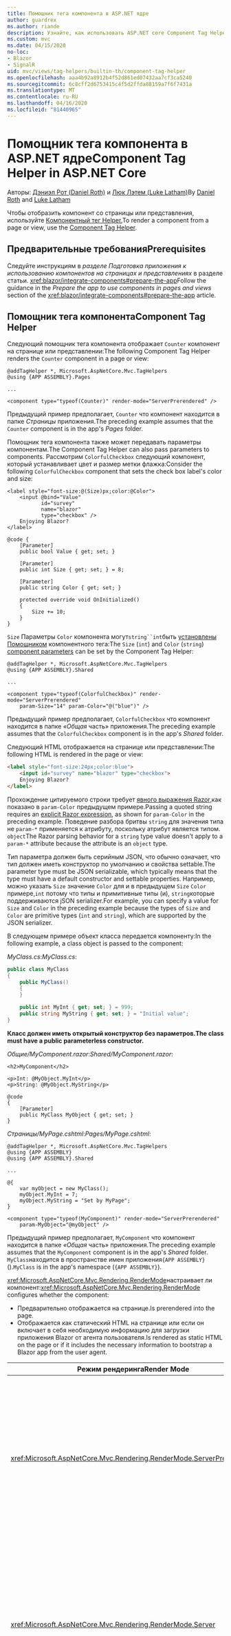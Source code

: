```yaml
---
title: Помощник тега компонента в ASP.NET ядре
author: guardrex
ms.author: riande
description: Узнайте, как использовать ASP.NET core Component Tag Helper для визуализации компонентов Razor на страницах и представлениях.
ms.custom: mvc
ms.date: 04/15/2020
no-loc:
- Blazor
- SignalR
uid: mvc/views/tag-helpers/builtin-th/component-tag-helper
ms.openlocfilehash: aaa4b92a8912b4f52d861ed07432aa7cf3ca5240
ms.sourcegitcommit: 6c8cff2d6753415c4f5d2ffda88159a7f6f7431a
ms.translationtype: MT
ms.contentlocale: ru-RU
ms.lasthandoff: 04/16/2020
ms.locfileid: "81440965"
---
```

# <a name="component-tag-helper-in-aspnet-core"></a><span data-ttu-id="04d3f-103">Помощник тега компонента в ASP.NET ядре</span><span class="sxs-lookup"><span data-stu-id="04d3f-103">Component Tag Helper in ASP.NET Core</span></span>

<span data-ttu-id="04d3f-104">Авторы: [Дэниэл Рот (Daniel Roth)](https://github.com/danroth27) и [Люк Лэтем (Luke Latham)](https://github.com/guardrex)</span><span class="sxs-lookup"><span data-stu-id="04d3f-104">By [Daniel Roth](https://github.com/danroth27) and [Luke Latham](https://github.com/guardrex)</span></span>

<span data-ttu-id="04d3f-105">Чтобы отобразить компонент со страницы или представления, используйте [Компонентный тег Helper.](xref:Microsoft.AspNetCore.Mvc.TagHelpers.ComponentTagHelper)</span><span class="sxs-lookup"><span data-stu-id="04d3f-105">To render a component from a page or view, use the [Component Tag Helper](xref:Microsoft.AspNetCore.Mvc.TagHelpers.ComponentTagHelper).</span></span>

## <a name="prerequisites"></a><span data-ttu-id="04d3f-106">Предварительные требования</span><span class="sxs-lookup"><span data-stu-id="04d3f-106">Prerequisites</span></span>

<span data-ttu-id="04d3f-107">Следуйте инструкциям в *разделе Подготовка приложения к использованию компонентов на страницах и представлениях* в разделе статьи. <xref:blazor/integrate-components#prepare-the-app></span><span class="sxs-lookup"><span data-stu-id="04d3f-107">Follow the guidance in the *Prepare the app to use components in pages and views* section of the <xref:blazor/integrate-components#prepare-the-app> article.</span></span>

## <a name="component-tag-helper"></a><span data-ttu-id="04d3f-108">Помощник тега компонента</span><span class="sxs-lookup"><span data-stu-id="04d3f-108">Component Tag Helper</span></span>

<span data-ttu-id="04d3f-109">Следующий помощник тега компонента отображает `Counter` компонент на странице или представлении:</span><span class="sxs-lookup"><span data-stu-id="04d3f-109">The following Component Tag Helper renders the `Counter` component in a page or view:</span></span>

```cshtml
@addTagHelper *, Microsoft.AspNetCore.Mvc.TagHelpers
@using {APP ASSEMBLY}.Pages

...

<component type="typeof(Counter)" render-mode="ServerPrerendered" />
```

<span data-ttu-id="04d3f-110">Предыдущий пример предполагает, `Counter` что компонент находится в папке *Страницы* приложения.</span><span class="sxs-lookup"><span data-stu-id="04d3f-110">The preceding example assumes that the `Counter` component is in the app's *Pages* folder.</span></span>

<span data-ttu-id="04d3f-111">Помощник тега компонента также может передавать параметры компонентам.</span><span class="sxs-lookup"><span data-stu-id="04d3f-111">The Component Tag Helper can also pass parameters to components.</span></span> <span data-ttu-id="04d3f-112">Рассмотрим `ColorfulCheckbox` следующий компонент, который устанавливает цвет и размер метки флажка:</span><span class="sxs-lookup"><span data-stu-id="04d3f-112">Consider the following `ColorfulCheckbox` component that sets the check box label's color and size:</span></span>

```razor
<label style="font-size:@(Size)px;color:@Color">
    <input @bind="Value"
           id="survey" 
           name="blazor" 
           type="checkbox" />
    Enjoying Blazor?
</label>

@code {
    [Parameter]
    public bool Value { get; set; }

    [Parameter]
    public int Size { get; set; } = 8;

    [Parameter]
    public string Color { get; set; }

    protected override void OnInitialized()
    {
        Size += 10;
    }
}
```

<span data-ttu-id="04d3f-113">`Size` Параметры `Color` компонента могут`string``int`быть [установлены Помощником](xref:blazor/components#component-parameters) компонентного тега:</span><span class="sxs-lookup"><span data-stu-id="04d3f-113">The `Size` (`int`) and `Color` (`string`) [component parameters](xref:blazor/components#component-parameters) can be set by the Component Tag Helper:</span></span>

```cshtml
@addTagHelper *, Microsoft.AspNetCore.Mvc.TagHelpers
@using {APP ASSEMBLY}.Shared

...

<component type="typeof(ColorfulCheckbox)" render-mode="ServerPrerendered" 
    param-Size="14" param-Color="@("blue")" />
```

<span data-ttu-id="04d3f-114">Предыдущий пример предполагает, `ColorfulCheckbox` что компонент находится в папке *«Общая* часть» приложения.</span><span class="sxs-lookup"><span data-stu-id="04d3f-114">The preceding example assumes that the `ColorfulCheckbox` component is in the app's *Shared* folder.</span></span>

<span data-ttu-id="04d3f-115">Следующий HTML отображается на странице или представлении:</span><span class="sxs-lookup"><span data-stu-id="04d3f-115">The following HTML is rendered in the page or view:</span></span>

```html
<label style="font-size:24px;color:blue">
    <input id="survey" name="blazor" type="checkbox">
    Enjoying Blazor?
</label>
```

<span data-ttu-id="04d3f-116">Прохождение цитируемого строки требует [явного выражения Razor,](xref:mvc/views/razor#explicit-razor-expressions)как показано в `param-Color` предыдущем примере.</span><span class="sxs-lookup"><span data-stu-id="04d3f-116">Passing a quoted string requires an [explicit Razor expression](xref:mvc/views/razor#explicit-razor-expressions), as shown for `param-Color` in the preceding example.</span></span> <span data-ttu-id="04d3f-117">Поведение разбора бритвы `string` для значения типа не `param-*` применяется к атрибуту, поскольку атрибут является типом. `object`</span><span class="sxs-lookup"><span data-stu-id="04d3f-117">The Razor parsing behavior for a `string` type value doesn't apply to a `param-*` attribute because the attribute is an `object` type.</span></span>

<span data-ttu-id="04d3f-118">Тип параметра должен быть серийным JSON, что обычно означает, что тип должен иметь конструктор по умолчанию и свойства settable.</span><span class="sxs-lookup"><span data-stu-id="04d3f-118">The parameter type must be JSON serializable, which typically means that the type must have a default constructor and settable properties.</span></span> <span data-ttu-id="04d3f-119">Например, можно указать `Size` значение `Color` для и в предыдущем `Size` `Color` примере,`int` потому что типы и примитивные типы (и), `string`которые поддерживаются jSON serializer.</span><span class="sxs-lookup"><span data-stu-id="04d3f-119">For example, you can specify a value for `Size` and `Color` in the preceding example because the types of `Size` and `Color` are primitive types (`int` and `string`), which are supported by the JSON serializer.</span></span>

<span data-ttu-id="04d3f-120">В следующем примере объект класса передается компоненту:</span><span class="sxs-lookup"><span data-stu-id="04d3f-120">In the following example, a class object is passed to the component:</span></span>

<span data-ttu-id="04d3f-121">*MyClass.cs*:</span><span class="sxs-lookup"><span data-stu-id="04d3f-121">*MyClass.cs*:</span></span>

```csharp
public class MyClass
{
    public MyClass()
    {
    }

    public int MyInt { get; set; } = 999;
    public string MyString { get; set; } = "Initial value";
}
```

<span data-ttu-id="04d3f-122">**Класс должен иметь открытый конструктор без параметров.**</span><span class="sxs-lookup"><span data-stu-id="04d3f-122">**The class must have a public parameterless constructor.**</span></span>

<span data-ttu-id="04d3f-123">*Общие/MyComponent.razor*:</span><span class="sxs-lookup"><span data-stu-id="04d3f-123">*Shared/MyComponent.razor*:</span></span>

```razor
<h2>MyComponent</h2>

<p>Int: @MyObject.MyInt</p>
<p>String: @MyObject.MyString</p>

@code
{
    [Parameter]
    public MyClass MyObject { get; set; }
}
```

<span data-ttu-id="04d3f-124">*Страницы/MyPage.cshtml*:</span><span class="sxs-lookup"><span data-stu-id="04d3f-124">*Pages/MyPage.cshtml*:</span></span>

```cshtml
@addTagHelper *, Microsoft.AspNetCore.Mvc.TagHelpers
@using {APP ASSEMBLY}
@using {APP ASSEMBLY}.Shared

...

@{
    var myObject = new MyClass();
    myObject.MyInt = 7;
    myObject.MyString = "Set by MyPage";
}

<component type="typeof(MyComponent)" render-mode="ServerPrerendered" 
    param-MyObject="@myObject" />
```

<span data-ttu-id="04d3f-125">Предыдущий пример предполагает, `MyComponent` что компонент находится в папке *«Общая* часть» приложения.</span><span class="sxs-lookup"><span data-stu-id="04d3f-125">The preceding example assumes that the `MyComponent` component is in the app's *Shared* folder.</span></span> <span data-ttu-id="04d3f-126">`MyClass`находится в пространстве имен приложения`{APP ASSEMBLY}`().</span><span class="sxs-lookup"><span data-stu-id="04d3f-126">`MyClass` is in the app's namespace (`{APP ASSEMBLY}`).</span></span>

<span data-ttu-id="04d3f-127"><xref:Microsoft.AspNetCore.Mvc.Rendering.RenderMode>настраивает ли компонент:</span><span class="sxs-lookup"><span data-stu-id="04d3f-127"><xref:Microsoft.AspNetCore.Mvc.Rendering.RenderMode> configures whether the component:</span></span>

* <span data-ttu-id="04d3f-128">Предварительно отображается на странице.</span><span class="sxs-lookup"><span data-stu-id="04d3f-128">Is prerendered into the page.</span></span>
* <span data-ttu-id="04d3f-129">Отображается как статический HTML на странице или если он включает в себя необходимую информацию для загрузки приложения Blazor от агента пользователя.</span><span class="sxs-lookup"><span data-stu-id="04d3f-129">Is rendered as static HTML on the page or if it includes the necessary information to bootstrap a Blazor app from the user agent.</span></span>

| <span data-ttu-id="04d3f-130">Режим рендеринга</span><span class="sxs-lookup"><span data-stu-id="04d3f-130">Render Mode</span></span> | <span data-ttu-id="04d3f-131">Описание</span><span class="sxs-lookup"><span data-stu-id="04d3f-131">Description</span></span> |
| ----------- | ----------- |
| <xref:Microsoft.AspNetCore.Mvc.Rendering.RenderMode.ServerPrerendered> | <span data-ttu-id="04d3f-132">Renders компонент в статический HTML и Blazor включает маркер для приложения Server.</span><span class="sxs-lookup"><span data-stu-id="04d3f-132">Renders the component into static HTML and includes a marker for a Blazor Server app.</span></span> <span data-ttu-id="04d3f-133">Когда пользователь-агент запускается, этот маркер используется Blazor для загрузки приложения.</span><span class="sxs-lookup"><span data-stu-id="04d3f-133">When the user-agent starts, this marker is used to bootstrap a Blazor app.</span></span> |
| <xref:Microsoft.AspNetCore.Mvc.Rendering.RenderMode.Server> | <span data-ttu-id="04d3f-134">Отображает маркер для Blazor приложения Server.</span><span class="sxs-lookup"><span data-stu-id="04d3f-134">Renders a marker for a Blazor Server app.</span></span> <span data-ttu-id="04d3f-135">Выход из компонента не включен.</span><span class="sxs-lookup"><span data-stu-id="04d3f-135">Output from the component isn't included.</span></span> <span data-ttu-id="04d3f-136">Когда пользователь-агент запускается, этот маркер используется Blazor для загрузки приложения.</span><span class="sxs-lookup"><span data-stu-id="04d3f-136">When the user-agent starts, this marker is used to bootstrap a Blazor app.</span></span> |
| <xref:Microsoft.AspNetCore.Mvc.Rendering.RenderMode.Static> | <span data-ttu-id="04d3f-137">Рендеринг компонента в статический HTML.</span><span class="sxs-lookup"><span data-stu-id="04d3f-137">Renders the component into static HTML.</span></span> |

<span data-ttu-id="04d3f-138">Хотя страницы и представления могут использовать компоненты, обратное не соответствует действительности.</span><span class="sxs-lookup"><span data-stu-id="04d3f-138">While pages and views can use components, the converse isn't true.</span></span> <span data-ttu-id="04d3f-139">Компоненты не могут использовать функции, связанные с представлением и страницей, такие как частичные представления и разделы.</span><span class="sxs-lookup"><span data-stu-id="04d3f-139">Components can't use view- and page-specific features, such as partial views and sections.</span></span> <span data-ttu-id="04d3f-140">Чтобы использовать логику из частичного представления в компоненте, увечись логику частичного представления в компонент.</span><span class="sxs-lookup"><span data-stu-id="04d3f-140">To use logic from a partial view in a component, factor out the partial view logic into a component.</span></span>

<span data-ttu-id="04d3f-141">Рендеринг компонентов сервера со статической html-страницы не поддерживается.</span><span class="sxs-lookup"><span data-stu-id="04d3f-141">Rendering server components from a static HTML page isn't supported.</span></span>

## <a name="additional-resources"></a><span data-ttu-id="04d3f-142">Дополнительные ресурсы</span><span class="sxs-lookup"><span data-stu-id="04d3f-142">Additional resources</span></span>

* <xref:Microsoft.AspNetCore.Mvc.TagHelpers.ComponentTagHelper>
* <xref:mvc/views/tag-helpers/intro>
* <xref:blazor/components>
